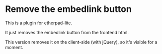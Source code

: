 # Remove the embedlink button
This is a plugin for etherpad-lite.

It just removes the embedlink button from the frontend html.

This version removes it on the client-side (with jQuery), so it's visible for a moment.